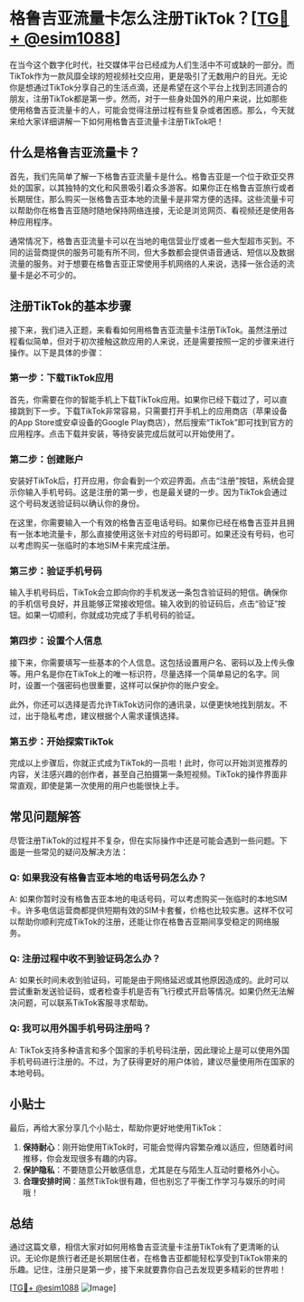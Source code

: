 # 格鲁吉亚流量卡怎么注册TikTok？[[TG💪+ @esim1088](https://t.me/s/esim1088)]

在当今这个数字化时代，社交媒体平台已经成为人们生活中不可或缺的一部分。而TikTok作为一款风靡全球的短视频社交应用，更是吸引了无数用户的目光。无论你是想通过TikTok分享自己的生活点滴，还是希望在这个平台上找到志同道合的朋友，注册TikTok都是第一步。然而，对于一些身处国外的用户来说，比如那些使用格鲁吉亚流量卡的人，可能会觉得注册过程有些复杂或者困惑。那么，今天就来给大家详细讲解一下如何用格鲁吉亚流量卡注册TikTok吧！

## 什么是格鲁吉亚流量卡？

首先，我们先简单了解一下格鲁吉亚流量卡是什么。格鲁吉亚是一个位于欧亚交界处的国家，以其独特的文化和风景吸引着众多游客。如果你正在格鲁吉亚旅行或者长期居住，那么购买一张格鲁吉亚本地的流量卡是非常方便的选择。这些流量卡可以帮助你在格鲁吉亚随时随地保持网络连接，无论是浏览网页、看视频还是使用各种应用程序。

通常情况下，格鲁吉亚流量卡可以在当地的电信营业厅或者一些大型超市买到。不同的运营商提供的服务可能有所不同，但大多数都会提供语音通话、短信以及数据流量的服务。对于想要在格鲁吉亚正常使用手机网络的人来说，选择一张合适的流量卡是必不可少的。

## 注册TikTok的基本步骤

接下来，我们进入正题，来看看如何用格鲁吉亚流量卡注册TikTok。虽然注册过程看似简单，但对于初次接触这款应用的人来说，还是需要按照一定的步骤来进行操作。以下是具体的步骤：

### 第一步：下载TikTok应用

首先，你需要在你的智能手机上下载TikTok应用。如果你已经下载过了，可以直接跳到下一步。下载TikTok非常容易，只需要打开手机上的应用商店（苹果设备的App Store或安卓设备的Google Play商店），然后搜索“TikTok”即可找到官方的应用程序。点击下载并安装，等待安装完成后就可以开始使用了。

### 第二步：创建账户

安装好TikTok后，打开应用，你会看到一个欢迎界面。点击“注册”按钮，系统会提示你输入手机号码。这是注册的第一步，也是最关键的一步。因为TikTok会通过这个号码发送验证码以确认你的身份。

在这里，你需要输入一个有效的格鲁吉亚电话号码。如果你已经在格鲁吉亚并且拥有一张本地流量卡，那么直接使用这张卡对应的号码即可。如果还没有号码，也可以考虑购买一张临时的本地SIM卡来完成注册。

### 第三步：验证手机号码

输入手机号码后，TikTok会立即向你的手机发送一条包含验证码的短信。确保你的手机信号良好，并且能够正常接收短信。输入收到的验证码后，点击“验证”按钮。如果一切顺利，你就成功完成了手机号码的验证。

### 第四步：设置个人信息

接下来，你需要填写一些基本的个人信息。这包括设置用户名、密码以及上传头像等。用户名是你在TikTok上的唯一标识符，尽量选择一个简单易记的名字。同时，设置一个强密码也很重要，这样可以保护你的账户安全。

此外，你还可以选择是否允许TikTok访问你的通讯录，以便更快地找到朋友。不过，出于隐私考虑，建议根据个人需求谨慎选择。

### 第五步：开始探索TikTok

完成以上步骤后，你就正式成为TikTok的一员啦！此时，你可以开始浏览推荐的内容，关注感兴趣的创作者，甚至自己拍摄第一条短视频。TikTok的操作界面非常直观，即使是第一次使用的用户也能很快上手。

## 常见问题解答

尽管注册TikTok的过程并不复杂，但在实际操作中还是可能会遇到一些问题。下面是一些常见的疑问及解决方法：

### Q: 如果我没有格鲁吉亚本地的电话号码怎么办？

A: 如果你暂时没有格鲁吉亚本地的电话号码，可以考虑购买一张临时的本地SIM卡。许多电信运营商都提供短期有效的SIM卡套餐，价格也比较实惠。这样不仅可以帮助你顺利完成TikTok的注册，还能让你在格鲁吉亚期间享受稳定的网络服务。

### Q: 注册过程中收不到验证码怎么办？

A: 如果长时间未收到验证码，可能是由于网络延迟或其他原因造成的。此时可以尝试重新发送验证码，或者检查手机是否有飞行模式开启等情况。如果仍然无法解决问题，可以联系TikTok客服寻求帮助。

### Q: 我可以用外国手机号码注册吗？

A: TikTok支持多种语言和多个国家的手机号码注册，因此理论上是可以使用外国手机号码进行注册的。不过，为了获得更好的用户体验，建议尽量使用所在国家的本地号码。

## 小贴士

最后，再给大家分享几个小贴士，帮助你更好地使用TikTok：

1. **保持耐心**：刚开始使用TikTok时，可能会觉得内容繁杂难以适应，但随着时间推移，你会发现很多有趣的内容。
2. **保护隐私**：不要随意公开敏感信息，尤其是在与陌生人互动时要格外小心。
3. **合理安排时间**：虽然TikTok很有趣，但也别忘了平衡工作学习与娱乐的时间哦！

## 总结

通过这篇文章，相信大家对如何用格鲁吉亚流量卡注册TikTok有了更清晰的认识。无论你是旅行者还是长期居住者，在格鲁吉亚都能轻松享受到TikTok带来的乐趣。记住，注册只是第一步，接下来就要靠你自己去发现更多精彩的世界啦！

[[TG💪+ @esim1088](https://t.me/s/esim1088) ![Image](https://i.postimg.cc/4NQfJmqS/Snipaste-2025-05-13-00-14-12.png)]